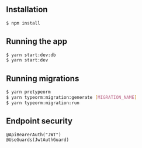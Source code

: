 ## Installation

```bash
$ npm install
```

## Running the app

```bash
$ yarn start:dev:db
$ yarn start:dev
```

## Running migrations

```bash
$ yarn pretypeorm
$ yarn typeorm:migration:generate [MIGRATION_NAME]
$ yarn typeorm:migration:run 
```

## Endpoint security

```Node
@ApiBearerAuth("JWT")
@UseGuards(JwtAuthGuard)
```